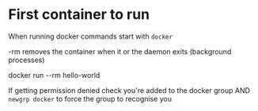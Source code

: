 # First container to run

When running docker commands start with `docker`

-rm removes the container when it or the daemon exits (background processes)

docker run --rm hello-world

If getting permission denied check you're added to the docker group AND 
`newgrp docker` to force the group to recognise you 